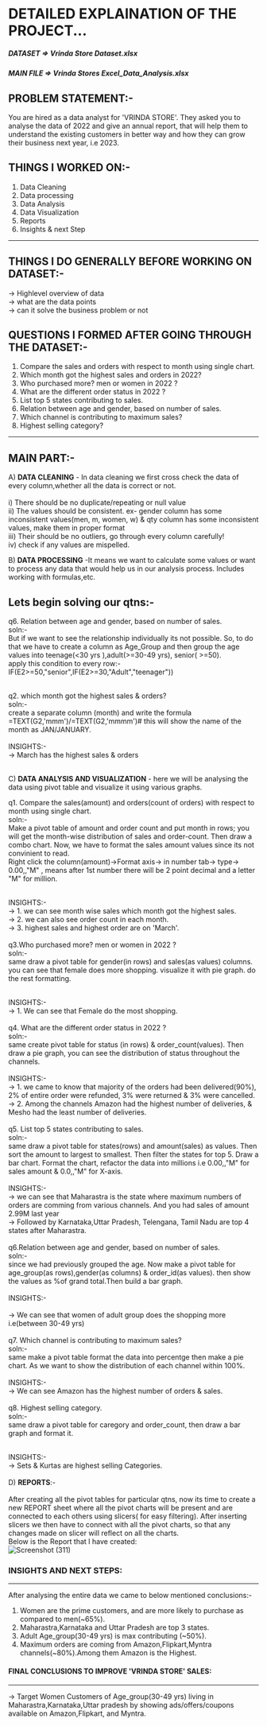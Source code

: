 # DETAILED EXPLAINATION OF THE PROJECT... #


 ##### DATASET =>  Vrinda Store Dataset.xlsx #####
 ##### MAIN FILE => Vrinda Stores Excel_Data_Analysis.xlsx #####



PROBLEM STATEMENT:- 
-------------------------
You are hired as a data analyst for 'VRINDA STORE'. They asked you to analyse the data of 2022 and give an annual report, that will help them to understand the existing 
customers in better way and how they can grow their business next year, i.e 2023.


THINGS I WORKED ON:-
--------------------------
1. Data Cleaning
2. Data processing
3. Data Analysis
4. Data Visualization
5. Reports
6. Insights & next Step
----------------------------

THINGS I DO GENERALLY BEFORE WORKING ON DATASET:-
---------------------------------------------------
-> Highlevel overview of data <br>
-> what are the data points <br>
-> can it solve the business problem or not <br>


QUESTIONS I FORMED AFTER GOING THROUGH THE DATASET:-
--------------------------------------------------
1. Compare  the sales and orders with respect to month using single chart. 
2. Which month got the highest sales and orders in 2022?
3. Who purchased more? men or women in 2022 ?
4. What are the different order status in 2022 ?
5. List top 5 states contributing to sales.
6. Relation between age and gender, based on number of sales.
7. Which channel is contributing to maximum sales?
8. Highest selling category?
-------------------------------------------------------------- 


MAIN PART:-
---
A) **DATA CLEANING** - In data cleaning we first cross check the data of every column,whether all the data is correct or not. <br>
<BR>
   i) There should be no duplicate/repeating or  null value <br>
   ii) The values should be consistent. ex- gender column has some inconsistent values(men, m, women, w) & qty column has some inconsistent values, make them in proper format<br>
   iii) Their should be no outliers, go through every column carefully!<br>
   iv) check if any values are mispelled.<br>
   
B) **DATA PROCESSING** -It means we want to calculate some values or want to process any data that would help us in our analysis process. Includes working with formulas,etc. <br> 

Lets begin solving our qtns:- <br>
--
q6. Relation between age and gender, based on number of sales.<BR>
soln:- <br> But if we want to see the relationship individually its not possible. So, to do that we have to create a column as Age_Group and then group the age values into teenage(<30 yrs ),adult(>=30-49 yrs), senior( >=50). <br>
apply this condition to every row:-  IF(E2>=50,"senior",IF(E2>=30,"Adult","teenager")) <br><br>

q2. which month got the highest sales & orders?<br>
soln:- <br> create a separate column (month) and  write the formula =TEXT(G2,'mmm')/=TEXT(G2,'mmmm')# this will show the name of the month as JAN/JANUARY.<br>
 <BR>
  INSIGHTS:-<br>
     -> March has the highest sales & orders<br>
  <br>

C) **DATA ANALYSIS AND VISUALIZATION** - here we will be analysing the data using pivot table and visualize it using various graphs.
 <br>
 
   q1. Compare  the sales(amount) and orders(count of orders) with respect to month using single chart. <br>
   soln:- <br> Make a pivot table of amount and order count and put month in rows; you will get the month-wise distribution of sales and order-count. Then draw a combo chart. Now, we have to format the sales amount values since its not convinient to read.<br>
   Right click the column(amount)->Format axis-> in number tab-> type-> 0.00,,"M"  , means after 1st number there will be 2 point decimal and a letter "M" for million.<br>
 <br>
 
  INSIGHTS:-<br>
     -> 1. we can see month wise sales which month got the highest sales. <br>
     -> 2. we can also see order count in each month.<br>
     -> 3. highest sales and highest order are on 'March'. <br>
   <br>
    q3.Who purchased more? men or women in 2022 ? <br>
    soln:- <br> same draw a pivot table for gender(in rows) and sales(as values) columns. you can see that female does more shopping. visualize it with pie graph. do the rest formatting. <br>
 <br>
 
  INSIGHTS:- <br>
     -> 1. We can see that Female do the most shopping. <br>
 <br>
    q4. What are the different order status in 2022 ? <BR>
    soln:-<br> same create pivot table for status (in rows) & order_count(values). Then draw a pie graph, you can see the distribution  of status throughout the channels.<br>
    <br>
  INSIGHTS:- <br>
     -> 1. we came to know that majority of the orders had been delivered(90%), 2% of entire order were refunded, 3% were returned & 3% were cancelled.<br>
     -> 2. Among the channels Amazon had the highest number of deliveries, & Mesho had the least number of deliveries.<br>
 <br>
    q5. List top 5 states contributing to sales.<br>
   soln:-<br> same draw a pivot table for states(rows) and amount(sales) as values. Then sort the amount to largest to smallest. Then filter the states for top 5. Draw a bar chart. Format the chart, refactor the data into millions i.e 0.00,,"M" for sales amount & 0.0,,"M" for X-axis.<br>
 <br>
 INSIGHTS:- <BR>
     -> we can see that Maharastra is the state where maximum numbers of orders are comming from various channels. And you had sales of amount 2.99M last year<br>
     -> Followed by Karnataka,Uttar Pradesh, Telengana, Tamil Nadu are top 4 states after Maharastra.<br>
 <br>
    q6.Relation between age and gender, based on number of sales.<BR>
    soln:-<br> since we had previously grouped the age. Now make a pivot table for age_group(as rows),gender(as columns) & order_id(as values). then show the values as %of grand total.Then build a bar graph. <br>
 <BR>
 INSIGHTS:- <BR>  
     -> We can see that women of adult group does the shopping more i.e(between 30-49 yrs)<br>
  <br>
    q7. Which channel is contributing to maximum sales?<BR>
    soln:-<br> same make a pivot table format the data into percentge then make a pie chart. As we want to show the distribution of each channel within 100%.<br>
  <br>
 INSIGHTS:- <BR>
     -> We can see Amazon has the highest number of orders & sales.<br>
  <br>
    q8. Highest selling category.<br>
    soln:-<br> same draw a pivot  table for caregory and order_count, then draw a bar graph and format it.<br>
  <br>
  
 INSIGHTS:- <BR>
     -> Sets & Kurtas are highest selling Categories.<br>
 <br>
D) **REPORTS**:- <BR>
  <br>
  After creating all the pivot tables for particular qtns, now its time to create a new REPORT sheet where all the pivot charts will be present and are connected to each others using slicers( for easy filtering). After inserting slicers we then have to connect with all the pivot charts, so that any changes made on slicer will reflect on all the charts.<br>
  Below is the Report that I have created:<br> 
  ![Screenshot (311)](https://github.com/salvik43/Vrinda-Stores_Excel_Data_Analysis/assets/67736824/0e4f9b1a-a6ec-4768-a415-cd3e25ff615c)
  
  ### INSIGHTS AND NEXT STEPS: ###
  ------------------------------
After analysing the entire data we came to below mentioned conclusions:-
1. Women are the prime customers, and are more likely to purchase as compared to men(~65%).
2. Maharastra,Karnataka and Uttar Pradesh are top 3 states.
3. Adult Age_group(30-49 yrs) is max contributing (~50%).
4. Maximum orders are coming from Amazon,Flipkart,Myntra channels(~80%).Among them Amazon is the Highest.


#### FINAL CONCLUSIONS TO IMPROVE 'VRINDA STORE'  SALES: #### 
  ---------------------------------------------
-> Target Women Customers of Age_group(30-49 yrs) living in Maharastra,Karnataka,Uttar pradesh by showing ads/offers/coupons available on Amazon,Flipkart, and Myntra.


  
  
    
    
 

    
 
    






